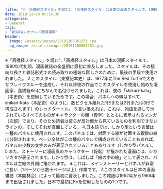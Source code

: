 ```yaml
---
title: "※「高橋経スタイル」を読む1.「高橋経スタイル」は日本の漫画スタイルで、1980年代初頭、漫画雑誌の全盛期に最初に普及しました。"
date: 2019-12-08 06:16:30
categories:
- General
tags:
- "新潟FWレオナルド獲得濃厚"
header:
  image: /assets/images/20191208061251.jpg
  og_image: /assets/images/20191208061251.jpg
---
```


※「高橋経スタイル」を読む1.「高橋経スタイル」は日本の漫画スタイルで、1980年代初頭、漫画雑誌の全盛期に最初に普及しました。スタイルは、その極端な長さと雑誌形式での読み取りの極端な難しさのために、最後の手段で使用されました。 2.このスタイル（東堂記本史）は、1977年にThe Red Turtleで大きなブレイクスルーを達成し、それ以降彼の作品でこのスタイルを使用し始めた漫画家、高橋経Keiにちなんで名付けられました。これは、彼の「shikari-kata」（本史術）を使用しているためです。この場合、パネルへの線はすべて、shikari-kata（本記術）のように、数ピクセル離れた1行または2行または3行で構成されます）のレッドタートル。 3.言い換えれば、これは、物語を通して示されているすべてのものがキャラクターの顔（義学）とともに表示されるマンガ（次郎）であり、そのため読者は彼らが反対側から見ているものを判別できないラインの、そしてそれが直面している。 4.日本語では、しかり型という言葉は一種のパネルに使用されます。このパネルでは、対面する線が対面する複数の線に分割されます。ページ全体がこの種のパネルで構成されていることもあれば、パネルの少数の文字のみが表示されていることもあります（しかり型パネル）。 5.また、ストーリーに漫画風のキャラクター（報風）が描かれた漫画には、シカリカタが表示されます。しかり型は、しばしば「絵の中の絵」として表され、パネルは主絵の外側に描かれます。 6.これは、メインストーリーとパネルが非常に長い（1ページから数十ページ以上）作業です。 7.このスタイルは日本の漫画雑誌（本開林会）によって最初に普及しました。この雑誌は1952年から1966年まで出版されました。日本で最初にKeを使用したものの1つです。
